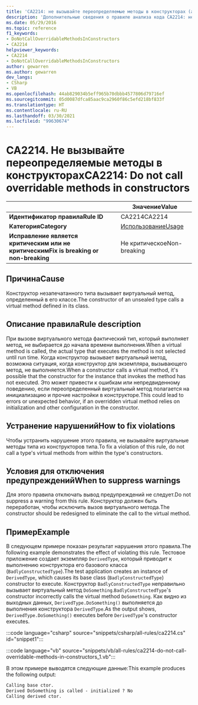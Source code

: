 ```yaml
---
title: 'CA2214: не вызывайте переопределяемые методы в конструкторах (анализ кода)'
description: 'Дополнительные сведения о правиле анализа кода CA2214: не вызывайте переопределяемые методы в конструкторах'
ms.date: 05/29/2016
ms.topic: reference
f1_keywords:
- DoNotCallOverridableMethodsInConstructors
- CA2214
helpviewer_keywords:
- CA2214
- DoNotCallOverridableMethodsInConstructors
author: gewarren
ms.author: gewarren
dev_langs:
- CSharp
- VB
ms.openlocfilehash: 44ab829034b5eff965b70dbbb4577806d79716ef
ms.sourcegitcommit: 05d0087dfca85aac9ca2960f86c5efd218bf833f
ms.translationtype: HT
ms.contentlocale: ru-RU
ms.lasthandoff: 03/30/2021
ms.locfileid: "99630674"
---
```

# <a name="ca2214-do-not-call-overridable-methods-in-constructors"></a><span data-ttu-id="cae58-103">CA2214. Не вызывайте переопределяемые методы в конструкторах</span><span class="sxs-lookup"><span data-stu-id="cae58-103">CA2214: Do not call overridable methods in constructors</span></span>

| | <span data-ttu-id="cae58-104">Значение</span><span class="sxs-lookup"><span data-stu-id="cae58-104">Value</span></span> |
|-|-|
| <span data-ttu-id="cae58-105">**Идентификатор правила**</span><span class="sxs-lookup"><span data-stu-id="cae58-105">**Rule ID**</span></span> |<span data-ttu-id="cae58-106">CA2214</span><span class="sxs-lookup"><span data-stu-id="cae58-106">CA2214</span></span>|
| <span data-ttu-id="cae58-107">**Категория**</span><span class="sxs-lookup"><span data-stu-id="cae58-107">**Category**</span></span> |[<span data-ttu-id="cae58-108">Использование</span><span class="sxs-lookup"><span data-stu-id="cae58-108">Usage</span></span>](usage-warnings.md)|
| <span data-ttu-id="cae58-109">**Исправление является критическим или не критическим**</span><span class="sxs-lookup"><span data-stu-id="cae58-109">**Fix is breaking or non-breaking**</span></span> |<span data-ttu-id="cae58-110">Не критическое</span><span class="sxs-lookup"><span data-stu-id="cae58-110">Non-breaking</span></span>|

## <a name="cause"></a><span data-ttu-id="cae58-111">Причина</span><span class="sxs-lookup"><span data-stu-id="cae58-111">Cause</span></span>

<span data-ttu-id="cae58-112">Конструктор незапечатанного типа вызывает виртуальный метод, определенный в его классе.</span><span class="sxs-lookup"><span data-stu-id="cae58-112">The constructor of an unsealed type calls a virtual method defined in its class.</span></span>

## <a name="rule-description"></a><span data-ttu-id="cae58-113">Описание правила</span><span class="sxs-lookup"><span data-stu-id="cae58-113">Rule description</span></span>

<span data-ttu-id="cae58-114">При вызове виртуального метода фактический тип, который выполняет метод, не выбирается до начала времени выполнения.</span><span class="sxs-lookup"><span data-stu-id="cae58-114">When a virtual method is called, the actual type that executes the method is not selected until run time.</span></span> <span data-ttu-id="cae58-115">Когда конструктор вызывает виртуальный метод, возможна ситуация, когда конструктор для экземпляра, вызывающего метод, не выполняется.</span><span class="sxs-lookup"><span data-stu-id="cae58-115">When a constructor calls a virtual method, it's possible that the constructor for the instance that invokes the method has not executed.</span></span> <span data-ttu-id="cae58-116">Это может привести к ошибкам или непредвиденному поведению, если переопределенный виртуальный метод полагается на инициализацию и прочие настройки в конструкторе.</span><span class="sxs-lookup"><span data-stu-id="cae58-116">This could lead to errors or unexpected behavior, if an overridden virtual method relies on initialization and other configuration in the constructor.</span></span>

## <a name="how-to-fix-violations"></a><span data-ttu-id="cae58-117">Устранение нарушений</span><span class="sxs-lookup"><span data-stu-id="cae58-117">How to fix violations</span></span>

<span data-ttu-id="cae58-118">Чтобы устранить нарушение этого правила, не вызывайте виртуальные методы типа из конструкторов типа.</span><span class="sxs-lookup"><span data-stu-id="cae58-118">To fix a violation of this rule, do not call a type's virtual methods from within the type's constructors.</span></span>

## <a name="when-to-suppress-warnings"></a><span data-ttu-id="cae58-119">Условия для отключения предупреждений</span><span class="sxs-lookup"><span data-stu-id="cae58-119">When to suppress warnings</span></span>

<span data-ttu-id="cae58-120">Для этого правила отключать вывод предупреждений не следует.</span><span class="sxs-lookup"><span data-stu-id="cae58-120">Do not suppress a warning from this rule.</span></span> <span data-ttu-id="cae58-121">Конструктор должен быть переработан, чтобы исключить вызов виртуального метода.</span><span class="sxs-lookup"><span data-stu-id="cae58-121">The constructor should be redesigned to eliminate the call to the virtual method.</span></span>

## <a name="example"></a><span data-ttu-id="cae58-122">Пример</span><span class="sxs-lookup"><span data-stu-id="cae58-122">Example</span></span>

<span data-ttu-id="cae58-123">В следующем примере показан результат нарушения этого правила.</span><span class="sxs-lookup"><span data-stu-id="cae58-123">The following example demonstrates the effect of violating this rule.</span></span> <span data-ttu-id="cae58-124">Тестовое приложение создает экземпляр `DerivedType`, который приводит к выполнению конструктора его базового класса (`BadlyConstructedType`).</span><span class="sxs-lookup"><span data-stu-id="cae58-124">The test application creates an instance of `DerivedType`, which causes its base class (`BadlyConstructedType`) constructor to execute.</span></span> <span data-ttu-id="cae58-125">Конструктор `BadlyConstructedType` неправильно вызывает виртуальный метод `DoSomething`.</span><span class="sxs-lookup"><span data-stu-id="cae58-125">`BadlyConstructedType`'s constructor incorrectly calls the virtual method `DoSomething`.</span></span> <span data-ttu-id="cae58-126">Как видно из выходных данных, `DerivedType.DoSomething()` выполняется до выполнения конструктора `DerivedType`.</span><span class="sxs-lookup"><span data-stu-id="cae58-126">As the output shows, `DerivedType.DoSomething()` executes before `DerivedType`'s constructor executes.</span></span>

:::code language="csharp" source="snippets/csharp/all-rules/ca2214.cs" id="snippet1":::

:::code language="vb" source="snippets/vb/all-rules/ca2214-do-not-call-overridable-methods-in-constructors_1.vb":::

<span data-ttu-id="cae58-127">В этом примере выводятся следующие данные:</span><span class="sxs-lookup"><span data-stu-id="cae58-127">This example produces the following output:</span></span>

```txt
Calling base ctor.
Derived DoSomething is called - initialized ? No
Calling derived ctor.
```
